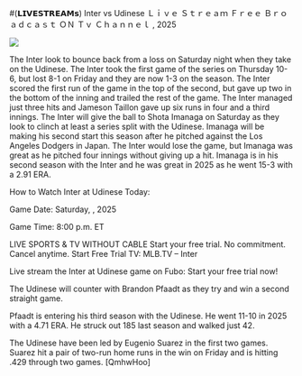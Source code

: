 #(𝗟𝗜𝗩𝗘𝗦𝗧𝗥𝗘𝗔𝗠𝘀) Inter vs Udinese Ｌｉｖｅ Ｓｔｒｅａｍ Ｆｒｅｅ Ｂｒｏａｄｃａｓｔ ＯＮ Ｔｖ Ｃｈａｎｎｅｌ , 2025  
  
  
[![](https://i.imgur.com/qSNzIqt.png)](https://movie.rssnews.media/GXOZbPMPT.php)  
  
The Inter look to bounce back from a loss on Saturday night when they take on the Udinese. The Inter took the first game of the series on Thursday 10-6, but lost 8-1 on Friday and they are now 1-3 on the season. The Inter scored the first run of the game in the top of the second, but gave up two in the bottom of the inning and trailed the rest of the game. The Inter managed just three hits and Jameson Taillon gave up six runs in four and a third innings. The Inter will give the ball to Shota Imanaga on Saturday as they look to clinch at least a series split with the Udinese. Imanaga will be making his second start this season after he pitched against the Los Angeles Dodgers in Japan. The Inter would lose the game, but Imanaga was great as he pitched four innings without giving up a hit. Imanaga is in his second season with the Inter and he was great in 2025 as he went 15-3 with a 2.91 ERA.

How to Watch Inter at Udinese Today:

Game Date: Saturday, , 2025

Game Time: 8:00 p.m. ET

LIVE SPORTS & TV WITHOUT CABLE
Start your free trial. No commitment. Cancel anytime.
Start Free Trial
TV: MLB.TV – Inter

Live stream the Inter at Udinese game on Fubo: Start your free trial now!

The Udinese will counter with Brandon Pfaadt as they try and win a second straight game.

Pfaadt is entering his third season with the Udinese. He went 11-10 in 2025 with a 4.71 ERA. He struck out 185 last season and walked just 42.

The Udinese have been led by Eugenio Suarez in the first two games. Suarez hit a pair of two-run home runs in the win on Friday and is hitting .429 through two games. [QmhwHoo]